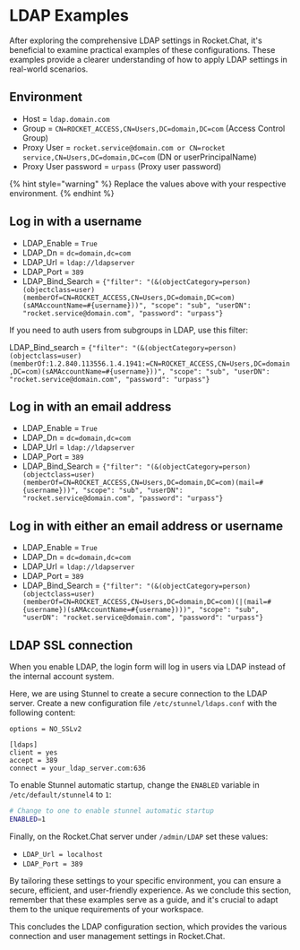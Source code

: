 # LDAP Examples

After exploring the comprehensive LDAP settings in Rocket.Chat, it's beneficial to examine practical examples of these configurations. These examples provide a clearer understanding of how to apply LDAP settings in real-world scenarios.

## **Environment**

* Host = `ldap.domain.com`
* Group = `CN=ROCKET_ACCESS,CN=Users,DC=domain,DC=com` (Access Control Group)
* Proxy User = `rocket.service@domain.com or CN=rocket service,CN=Users,DC=domain,DC=com` (DN or userPrincipalName)
* Proxy User password = `urpass` (Proxy user password)

{% hint style="warning" %}
Replace the values above with your respective environment.
{% endhint %}

## Log in with a username

* LDAP\_Enable = `True`
* LDAP\_Dn = `dc=domain,dc=com`
* LDAP\_Url = `ldap://ldapserver`
* LDAP\_Port = `389`
* LDAP\_Bind\_Search = `{"filter": "(&(objectCategory=person)(objectclass=user)(memberOf=CN=ROCKET_ACCESS,CN=Users,DC=domain,DC=com)(sAMAccountName=#{username}))", "scope": "sub", "userDN": "rocket.service@domain.com", "password": "urpass"}`

If you need to auth users from subgroups in LDAP, use this filter:

LDAP\_Bind\_search = `{"filter": "(&(objectCategory=person)(objectclass=user)(memberOf:1.2.840.113556.1.4.1941:=CN=ROCKET_ACCESS,CN=Users,DC=domain,DC=com)(sAMAccountName=#{username}))", "scope": "sub", "userDN": "rocket.service@domain.com", "password": "urpass"}`

## Log in with an email address

* LDAP\_Enable = `True`
* LDAP\_Dn = `dc=domain,dc=com`
* LDAP\_Url = `ldap://ldapserver`
* LDAP\_Port = `389`
* LDAP\_Bind\_Search = `{"filter": "(&(objectCategory=person)(objectclass=user)(memberOf=CN=ROCKET_ACCESS,CN=Users,DC=domain,DC=com)(mail=#{username}))", "scope": "sub", "userDN": "rocket.service@domain.com", "password": "urpass"}`

## Log in with either an email address or username

* LDAP\_Enable = `True`
* LDAP\_Dn = `dc=domain,dc=com`
* LDAP\_Url = `ldap://ldapserver`
* LDAP\_Port = `389`
* LDAP\_Bind\_Search = `{"filter": "(&(objectCategory=person)(objectclass=user)(memberOf=CN=ROCKET_ACCESS,CN=Users,DC=domain,DC=com)(|(mail=#{username})(sAMAccountName=#{username})))", "scope": "sub", "userDN": "rocket.service@domain.com", "password": "urpass"}`

## LDAP SSL connection

When you enable LDAP, the login form will log in users via LDAP instead of the internal account system.

Here, we are using Stunnel to create a secure connection to the LDAP server. Create a new configuration file `/etc/stunnel/ldaps.conf` with the following content:

```
options = NO_SSLv2

[ldaps]
client = yes
accept = 389
connect = your_ldap_server.com:636
```

To enable Stunnel automatic startup, change the `ENABLED` variable in `/etc/default/stunnel4` to `1`:

```bash
# Change to one to enable stunnel automatic startup
ENABLED=1
```

Finally, on the Rocket.Chat server under `/admin/LDAP` set these values:

* `LDAP_Url = localhost`
* `LDAP_Port = 389`

By tailoring these settings to your specific environment, you can ensure a secure, efficient, and user-friendly experience. As we conclude this section, remember that these examples serve as a guide, and it's crucial to adapt them to the unique requirements of your workspace.

This concludes the LDAP configuration section, which provides the various connection and user management settings in Rocket.Chat.&#x20;

